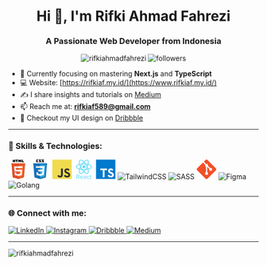 <h1 align="center">Hi 👋, I'm Rifki Ahmad Fahrezi</h1>
<h3 align="center">A Passionate Web Developer from Indonesia</h3>

<p align="center">
  <img src="https://komarev.com/ghpvc/?username=rifkiahmadfahrezi&label=Profile%20views&color=0e75b6&style=flat" alt="rifkiahmadfahrezi" />
  <img src="https://img.shields.io/github/followers/rifkiahmadfahrezi?label=Followers&style=social" alt="followers">
</p>

- 🌱 Currently focusing on mastering **Next.js** and **TypeScript**  
- 💻 Website: [https://rifkiaf.my.id/](https://www.rifkiaf.my.id/) 
- ✍️ I share insights and tutorials on [Medium](https://rifkiaf.medium.com/)  
- 📫 Reach me at: **rifkiaf589@gmail.com**  
- 🎨 Checkout my UI design on [Dribbble](https://dribbble.com/rifkiaf30)


---

<h3 align="left">🚀 Skills & Technologies:</h3>
<p align="left">
  <img src="https://raw.githubusercontent.com/devicons/devicon/master/icons/html5/html5-original-wordmark.svg" alt="HTML5" width="40" height="40"/> 
  <img src="https://raw.githubusercontent.com/devicons/devicon/master/icons/css3/css3-original-wordmark.svg" alt="CSS3" width="40" height="40"/>
  <img src="https://raw.githubusercontent.com/devicons/devicon/master/icons/javascript/javascript-original.svg" alt="JavaScript" width="40" height="40"/>
  <img src="https://raw.githubusercontent.com/devicons/devicon/master/icons/react/react-original-wordmark.svg" alt="React" width="40" height="40"/> 
  <img src="https://raw.githubusercontent.com/devicons/devicon/master/icons/typescript/typescript-original.svg" alt="TypeScript" width="40" height="40"/>
  <img src="https://www.vectorlogo.zone/logos/tailwindcss/tailwindcss-icon.svg" alt="TailwindCSS" width="40" height="40"/>
  <img src="https://www.vectorlogo.zone/logos/sass-lang/sass-lang-icon.svg" alt="SASS" width="40" height="40"/>
  <img src="https://raw.githubusercontent.com/devicons/devicon/master/icons/git/git-original.svg" alt="Git" width="40" height="40"/>
  <img src="https://www.vectorlogo.zone/logos/figma/figma-icon.svg" alt="Figma" width="40" height="40"/>
  <img src="https://go.dev/blog/go-brand/Go-Logo/SVG/Go-Logo_Blue.svg" alt="Golang" width="40" height="40"/>
</p>

---

<h3 align="left">🌐 Connect with me:</h3>
<p align="left">
  <a href="https://linkedin.com/in/rifki-ahmad-fahrezi" target="blank">
    <img src="https://raw.githubusercontent.com/rahuldkjain/github-profile-readme-generator/master/src/images/icons/Social/linked-in-alt.svg" alt="LinkedIn" width="40" height="40"/>
  </a>
  <a href="https://instagram.com/nekode.id" target="blank">
    <img src="https://raw.githubusercontent.com/rahuldkjain/github-profile-readme-generator/master/src/images/icons/Social/instagram.svg" alt="Instagram" width="40" height="40"/>
  </a>
  <a href="https://dribbble.com/rifkiaf30" target="blank">
    <img src="https://raw.githubusercontent.com/rahuldkjain/github-profile-readme-generator/master/src/images/icons/Social/dribbble.svg" alt="Dribbble" width="40" height="40"/>
  </a>
  <a href="https://medium.com/@rifkiaf" target="blank">
    <img src="https://raw.githubusercontent.com/rahuldkjain/github-profile-readme-generator/master/src/images/icons/Social/medium.svg" alt="Medium" width="40" height="40"/>
  </a>
</p>

---

<p>
  <img align="left" src="https://github-readme-stats.vercel.app/api/top-langs?username=rifkiahmadfahrezi&show_icons=true&locale=en&layout=compact&theme=radical" alt="rifkiahmadfahrezi" />
</p>
